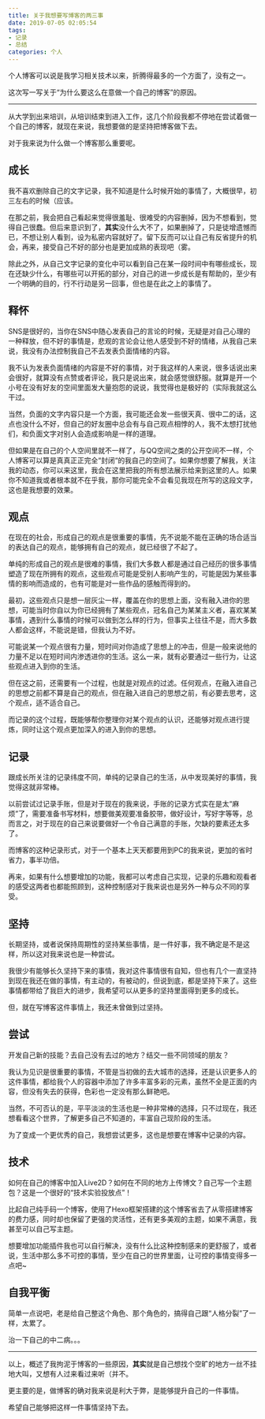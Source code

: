 ```yaml
---
title: 关于我想要写博客的两三事
date: 2019-07-05 02:05:54
tags: 
- 记录
- 总结
categories: 个人
---
```


<!-- ![Hexo](关于我想要写个人博客的两三事/1.jpg) -->

个人博客可以说是我学习相关技术以来，折腾得最多的一个方面了，没有之一。

这次写一写关于“为什么要这么在意做一个自己的博客”的原因。

<!--more-->

***

从大学到出来培训，从培训结束到进入工作，这几个阶段我都不停地在尝试着做一个自己的博客，就现在来说，我想要做的是坚持把博客做下去。

对于我来说为什么做一个博客那么重要呢。

## 成长

我不喜欢删除自己的文字记录，我不知道是什么时候开始的事情了，大概很早，初三左右的时候（应该。

在那之前，我会把自己看起来觉得很羞耻、很难受的内容删掉，因为不想看到，觉得自己很蠢。但后来意识到了，**其实**没什么大不了，如果删掉了，只是徒增遗憾而已，不想让别人看到，设为私密内容就好了。留下反而可以让自己有反省提升的机会，再来，接受自己不好的部分也是更加成熟的表现吧（雾。

除此之外，从自己文字记录的变化中可以看到自己在某一段时间中有哪些成长，现在还缺少什么，有哪些可以开拓的部分，对自己的进一步成长是有帮助的，至少有一个明确的目的，行不行动是另一回事，但也是在此之上的事情了。

<!-- 记事 -->

## 释怀

SNS是很好的，当你在SNS中随心发表自己的言论的时候，无疑是对自己心理的一种释放，但不好的事情是，悲观的言论会让他人感受到不好的情绪，从我自己来说，我没有办法控制我自己不去发表负面情绪的内容。

我不认为发表负面情绪的内容是不好的事情，对于我这样的人来说，很多话说出来会很好，就算没有点赞或者评论，我只是说出来，就会感觉很舒服。就算是开一个小号在没有好友的空间里面发大量抱怨的说说，我觉得也是极好的（实际我就这么干过。

当然，负面的文字内容只是一个方面，我可能还会发一些很天真、很中二的话，这点也没什么不好，但自己的好友圈中总会有与自己观点相悖的人，我不太想打扰他们，和负面文字对别人会造成影响是一样的道理。

但如果是在自己的个人空间里就不一样了，与QQ空间之类的公开空间不一样，个人博客可以算是真真正正完全“封闭“的我自己的空间了。如果你想要了解我，关注我的动态，你可以来这里，我会在这里把我的所有想法展示给来到这里的人。如果你不知道我或者根本就不在乎我，那你可能完全不会看见我现在所写的这段文字，这也是我想要的效果。

<!-- 牢骚 中二发言 负能量 -->

## 观点

在现在的社会，形成自己的观点是很重要的事情，先不说能不能在正确的场合适当的表达自己的观点，能够拥有自己的观点，就已经很了不起了。

单纯的形成自己的观点是很难的事情，我们大多数人都是通过自己经历的很多事情塑造了现在所拥有的观点，这些观点可能是受别人影响产生的，可能是因为某些事情的影响而造成的，也有可能是对一些作品的感触而得到的。

最初，这些观点只是想一层灰尘一样，覆盖在你的思想上面，没有融入进你的思想，可能当时你自以为你已经拥有了某些观点，冠名自己为某某主义者，喜欢某某事情，遇到什么事情的时候可以做到怎么样的行为，但事实上往往不是，而大多数人都会这样，不能说是错，但我认为不好。

可能说某一个观点很有力量，短时间对你造成了思想上的冲击，但是一般来说他的力量不足以在短时间内渗透进你的生活。这么一来，就有必要通过一些行为，让这些观点进入到你的生活。

但在这之前，还需要有一个过程，也就是对观点的过滤。任何观点，在融入进自己的思想之前都不算是自己的观点，但在融入进自己的思想之前，有必要去思考，这个观点，适不适合自己。

而记录的这个过程，既能够帮你整理你对某个观点的认识，还能够对观点进行提炼，同时让这个观点更加深入的进入到你的思想。

<!-- 读后感 观后感 文字解读 -->

## 记录

跟成长所关注的记录纬度不同，单纯的记录自己的生活，从中发现美好的事情，我觉得这就非常棒。

以前尝试过记录手账，但是对于现在的我来说，手账的记录方式实在是太“麻烦”了，需要准备书写材料，想要做美观要准备胶带，做好设计，写好字等等，总而言之，对于现在的自己来说要做好一个令自己满意的手账，欠缺的要素还太多了。

而博客的这种记录形式，对于一个基本上天天都要用到PC的我来说，更加的省时省力，事半功倍。

再来，如果有什么想要增加的功能，我都可以考虑自己实现，记录的乐趣和观看者的感受这两者也都能照顾到，这种控制感对于我来说也是另外一种与众不同的享受。

## 坚持

长期坚持，或者说保持周期性的坚持某些事情，是一件好事，我不确定是不是这样，所以这对我来说也是一种尝试。

我很少有能够长久坚持下来的事情，我对这件事情很有自知，但也有几个一直坚持到现在我还在做的事情，有主动的，有被动的，但说到底，都是坚持下来了。这些事情都带给了我巨大的进步，我希望可以从更多的坚持里面得到更多的成长。

但，就在写博客这件事情上，我还未曾做到过坚持。

## 尝试

开发自己新的技能？去自己没有去过的地方？结交一些不同领域的朋友？

我认为见识是很重要的事情，不管是当初做的去大城市的选择，还是认识更多人的这件事情，都给我个人的容器中添加了许多丰富多彩的元素，虽然不全是正面的内容，但没有失去的获得，色彩也一定没有那么鲜艳吧。

当然，不可否认的是，平平淡淡的生活也是一种非常棒的选择，只不过现在，我还想看看这个世界，了解更多自己不知道的，丰富自己现阶段的生活。

为了变成一个更优秀的自己，我想尝试更多，这也是想要在博客中记录的内容。

<!-- To Do List -->

## 技术

如何在自己的博客中加入Live2D？如何在不同的地方上传博文？自己写一个主题包？这是一个很好的“技术实验投放点”！

比起自己纯手码一个博客，使用了Hexo框架搭建的这个博客省去了从零搭建博客的费力感，同时却也保留了更强的灵活性，还有更多美观的主题，如果不满意，我甚至可以自己写主题。

想要增加功能插件我也可以自行解决，没有什么比这种控制感来的更舒服了，或者说，生活中那么多不可控的事情，至少在自己的世界里面，让可控的事情变得多一点吧~

## 自我平衡

简单一点说吧，老是给自己整这个角色、那个角色的，搞得自己跟“人格分裂”了一样，太累了。

治一下自己的中二病。。。

<!-- 这是一个非常主观的话题了，也是我建立这个个人网站的最重要的原因。

从大学以来，直到现在，我基本都是以WOTA艺作为生活的主基调活着的，而为了打艺，我创造出来了“依可”这个身份。除了依可以外，只要是我会付出精力在其中的兴趣爱好或者是生活的某个方面，我都会赋予一个类似于“容器”一样的个人身份。

这样做让我很好的做到了在不同领域的事情上进入不同的角色容器，投入不同的感情，但在大三结束做出离校选择的时候，“依可”对于WOTA艺的热情，已经远远破坏了我个人的平衡。

一旦这种平衡被破坏，分角色处理事务的这种做事方法就会产生巨大的漏洞。在短期内可能没有什么明显的问题，但随着时间的推进，生活方方面面的变动让我逐渐意识到，自我的平衡感已经模糊了。

自己有的时候分不清楚，“我”是有多喜欢打艺，“我”是有多喜欢某个人，“我”是有多在乎编程方面的某个难题。我意识到了，一切都是在我对自己的认识上出现了问题，当“我”与“我”不和谐的时候，我就进入了一种自我怀疑和自我否定的状态，不是我自己否定我自己，而是不同的“我”之间的相互否定。

这个冲突的出现是在平衡被破坏的那一刻就注定到来的，或许我该庆幸，这个时间点来的应该算早，直到现在这一篇文章出现的时间点来说，离当时平衡被破坏的那个时间点已经过去一年了。这一年仿佛就是我在寻找自己的一个序章，我能够确定我自己比以前更加优秀了，但离我接受我自己这件事来说，可能还需要花上一段时间。

当我认识到了自己不是作为某个自己捏造出来的角色而生活着，每一个我做出来的自己都是我，但我绝不仅是他们某一个人的时候，这个地方就诞生了。这里会记录我的一切，不分身份，是为了我自己而作的博客。 -->

***

以上，概述了我拘泥于博客的一些原因，**其实**就是自己想找个空旷的地方一丝不挂地大叫，又想有人过来看过来听（并不。

更主要的是，做博客的确对我来说是利大于弊，是能够提升自己的一件事情。

希望自己能够把这样一件事情坚持下去。

<!-- 以前听过一个叫做内语言的观点，大概是，一个人平常用的词语可能隐含了这个人的一些性格痕迹。比如说经常说**大概**、**可能**的人会对事情考虑许多所以不会轻易做决定之类的。

我以前写文章的时候经常会用“其实”这个词，我有猜想，是不是我就是那种什么事都藏着噎着不说出来，还是说平时会说很多假话去欺骗别人的人呢。但是今天写完这篇文章的时候发现我就用了两处“其实”，我觉得我比以前进步了。 -->